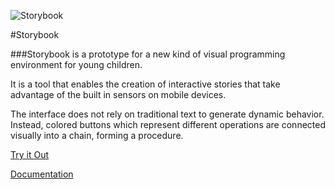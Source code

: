 ![Storybook](https://raw.github.com/simonlast/storybook/master/screenshot.png)

#Storybook

###Storybook is a prototype for a new kind of visual programming environment for young children.

It is a tool that enables the creation of interactive stories that take advantage of the built in sensors on mobile devices.

The interface does not rely on traditional text to generate dynamic behavior. Instead, colored buttons which represent different operations are connected visually into a chain, forming a procedure.

[Try it Out](http://storybook.simonlast.org)

[Documentation](https://github.com/simonlast/storybook/blob/master/Documentation.md)